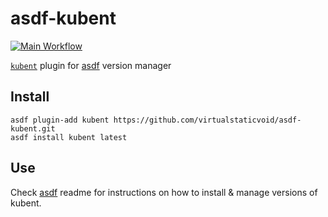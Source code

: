 # asdf-kubent

[![Main Workflow](https://github.com/virtualstaticvoid/asdf-kubent/actions/workflows/workflow.yml/badge.svg?branch=main)](https://github.com/virtualstaticvoid/asdf-kubent/actions/workflows/workflow.yml)

[`kubent`][util] plugin for [asdf](https://github.com/asdf-vm/asdf) version manager

## Install

```
asdf plugin-add kubent https://github.com/virtualstaticvoid/asdf-kubent.git
asdf install kubent latest
```

## Use

Check [asdf](https://github.com/asdf-vm/asdf) readme for instructions on how to install & manage versions of kubent.

[util]: https://github.com/doitintl/kube-no-trouble
